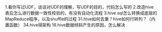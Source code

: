 1.看你写过UDF，谈谈对UDF的理解，写UDF的目的，代码怎么写的 
2.改造hive表后怎么进行数据一致性校验的，有没有自动化流程 
3.hive sql怎么转换成底层的MapReduce程序，以及shuffle的过程 
31.hive如何去重？hive如何行转列？（内置函数） 
34.hive得架构
16.hive数据倾斜产生的原因，怎么解决 